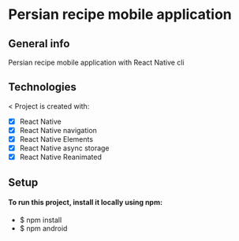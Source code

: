 # Persian recipe mobile application
## General info
Persian recipe mobile application with React Native cli
## Technologies 
< Project is created with:
- [x] React Native
- [x] React Native navigation
- [x] React Native Elements
- [x] React Native async storage
- [x] React Native Reanimated
## Setup
#### To run this project, install it locally using npm:
- $ npm install
- $ npm android
